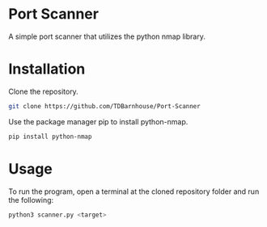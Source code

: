 # Port Scanner
A simple port scanner that utilizes the python nmap library.

# Installation
Clone the repository.

```bash
git clone https://github.com/TDBarnhouse/Port-Scanner
```

Use the package manager pip to install python-nmap.

```bash
pip install python-nmap
```

# Usage
To run the program, open a terminal at the cloned repository folder and run the following: 

```bash
python3 scanner.py <target>
```
